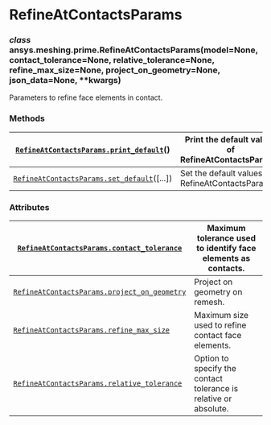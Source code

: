 <!-- vale off -->

# RefineAtContactsParams

### *class* ansys.meshing.prime.RefineAtContactsParams(model=None, contact_tolerance=None, relative_tolerance=None, refine_max_size=None, project_on_geometry=None, json_data=None, \*\*kwargs)

Parameters to refine face elements in contact.

<!-- !! processed by numpydoc !! -->

### Methods

| [`RefineAtContactsParams.print_default`](ansys.meshing.prime.RefineAtContactsParams.print_default.md#ansys.meshing.prime.RefineAtContactsParams.print_default)()   | Print the default values of RefineAtContactsParams.   |
|--------------------------------------------------------------------------------------------------------------------------------------------------------------------|-------------------------------------------------------|
| [`RefineAtContactsParams.set_default`](ansys.meshing.prime.RefineAtContactsParams.set_default.md#ansys.meshing.prime.RefineAtContactsParams.set_default)([...])    | Set the default values of RefineAtContactsParams.     |

### Attributes

| [`RefineAtContactsParams.contact_tolerance`](ansys.meshing.prime.RefineAtContactsParams.contact_tolerance.md#ansys.meshing.prime.RefineAtContactsParams.contact_tolerance)       | Maximum tolerance used to identify face elements as contacts.    |
|----------------------------------------------------------------------------------------------------------------------------------------------------------------------------------|------------------------------------------------------------------|
| [`RefineAtContactsParams.project_on_geometry`](ansys.meshing.prime.RefineAtContactsParams.project_on_geometry.md#ansys.meshing.prime.RefineAtContactsParams.project_on_geometry) | Project on geometry on remesh.                                   |
| [`RefineAtContactsParams.refine_max_size`](ansys.meshing.prime.RefineAtContactsParams.refine_max_size.md#ansys.meshing.prime.RefineAtContactsParams.refine_max_size)             | Maximum size used to refine contact face elements.               |
| [`RefineAtContactsParams.relative_tolerance`](ansys.meshing.prime.RefineAtContactsParams.relative_tolerance.md#ansys.meshing.prime.RefineAtContactsParams.relative_tolerance)    | Option to specify the contact tolerance is relative or absolute. |
<!-- vale on -->
